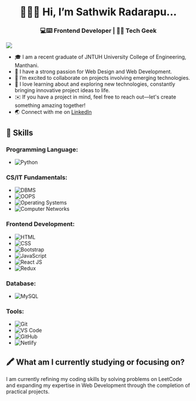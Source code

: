 <h1 align="center">
  👋🙋‍♂️ Hi, I’m Sathwik Radarapu...  
</h1>
<h3 align="center">💻⌨️ Frontend Developer | 🤖🌐 Tech Geek</h3>
<img src="https://camo.githubusercontent.com/2366b34bb903c09617990fb5fff4622f3e941349e846ddb7e73df872a9d21233/68747470733a2f2f63646e2e6472696262626c652e636f6d2f75736572732f3733303730332f73637265656e73686f74732f363538313234332f6176656e746f2e676966" align="center" style="width:200px,height:200px"/>

- 🎓 I am a recent graduate of JNTUH University College of Engineering, Manthani.
- 🍃 I have a strong passion for Web Design and Web Development.
- 💖️ I’m excited to collaborate on projects involving emerging technologies.
- 🐾 I love learning about and exploring new technologies, constantly bringing innovative project ideas to life.
- ✉️ If you have a project in mind, feel free to reach out—let's create something amazing together!
- 🌏 Connect with me on [LinkedIn](https://www.linkedin.com/in/sathwik-radarapu-b9111a273/)

## 🌟 Skills

### Programming Language:
- ![Python](https://img.shields.io/badge/Python-e34c26?style=flat-square&logo=python&logoColor=white)

### CS/IT Fundamentals:
- ![DBMS](https://img.shields.io/badge/DBMS-0077cc?style=flat-square&logo=mysql&logoColor=white)
- ![OOPS](https://img.shields.io/badge/OOPS-a259ff?style=flat-square&logo=java&logoColor=white)
- ![Operating Systems](https://img.shields.io/badge/Operating_Systems-a259ff?style=flat-square&logo=windows&logoColor=white)
- ![Computer Networks](https://img.shields.io/badge/Computer_Networks-a259ff?style=flat-square&logo=network-wired&logoColor=white)

### Frontend Development:
- ![HTML](https://img.shields.io/badge/HTML-00599c?style=flat-square&logo=html5&logoColor=white)
- ![CSS](https://img.shields.io/badge/CSS-b07219?style=flat-square&logo=css3&logoColor=white)
- ![Bootstrap](https://img.shields.io/badge/Bootstrap-00c4f2?style=flat-square&logo=bootstrap&logoColor=white)
- ![JavaScript](https://img.shields.io/badge/JavaScript-0078f2?style=flat-square&logo=javascript&logoColor=white)
- ![React JS](https://img.shields.io/badge/React_JS-0078f2?style=flat-square&logo=react&logoColor=white)
- ![Redux](https://img.shields.io/badge/Redux-0078f2?style=flat-square&logo=redux&logoColor=white)

### Database:
- ![MySQL](https://img.shields.io/badge/MySQL-4479a1?style=flat-square&logo=mysql&logoColor=white)

### Tools:
- ![Git](https://img.shields.io/badge/Git-scikit?style=flat-square&logo=git&logoColor=white)
- ![VS Code](https://img.shields.io/badge/VS_Code-scikit?style=flat-square&logo=visualstudiocode&logoColor=white)
- ![GitHub](https://img.shields.io/badge/GitHub-scikit?style=flat-square&logo=github&logoColor=white)
- ![Netlify](https://img.shields.io/badge/Netlify-scikit?style=flat-square&logo=netlify&logoColor=white)

## 🖍️ What am I currently studying or focusing on?
I am currently refining my coding skills by solving problems on LeetCode and expanding my expertise in Web Development through the completion of practical projects.
